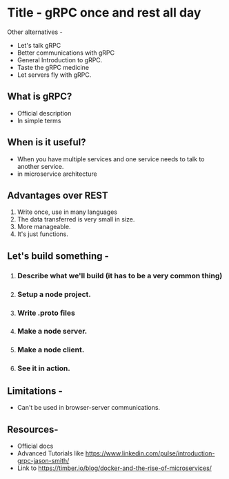 # Title - gRPC once and rest all day

Other alternatives - 
* Let's talk gRPC
* Better communications with gRPC
* General Introduction to gRPC.
* Taste the gRPC medicine
* Let servers fly with gRPC.

## What is gRPC?
* Official description
* In simple terms

## When is it useful?
* When you have multiple services and one service needs to talk to another service.
* in microservice architecture

## Advantages over REST

1. Write once, use in many languages
2. The data transferred is very small in size.
3. More manageable.
4. It's just functions.

## Let's build something -

1. ### Describe what we'll build (it has to be a very common thing)
2. ### Setup a node project.
3. ### Write .proto files
4. ### Make a node server.
5. ### Make a node client.
6. ### See it in action.

## Limitations -
* Can't be used in browser-server communications.

## Resources-

* Official docs
* Advanced Tutorials like https://www.linkedin.com/pulse/introduction-grpc-jason-smith/
* Link to https://timber.io/blog/docker-and-the-rise-of-microservices/
